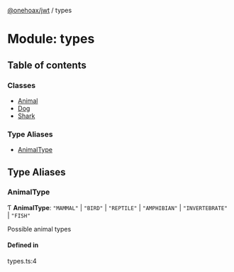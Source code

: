 [@onehoax/jwt](../README.md) / types

# Module: types

## Table of contents

### Classes

- [Animal](../classes/types.Animal.md)
- [Dog](../classes/types.Dog.md)
- [Shark](../classes/types.Shark.md)

### Type Aliases

- [AnimalType](types.md#animaltype)

## Type Aliases

### AnimalType

Ƭ **AnimalType**: ``"MAMMAL"`` \| ``"BIRD"`` \| ``"REPTILE"`` \| ``"AMPHIBIAN"`` \| ``"INVERTEBRATE"`` \| ``"FISH"``

Possible animal types

#### Defined in

types.ts:4
